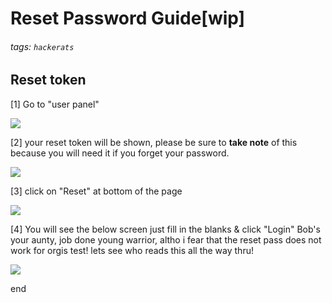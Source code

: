 # Reset Password Guide[wip]

###### tags: `hackerats`

## Reset token

[1] Go to "user panel"

![](https://i.imgur.com/wIZmwNb.png)

[2] your reset token will be shown, please be sure to **take note** of this because you will need it if you forget your password.

![](https://i.imgur.com/D1NmB2E.png)

[3] click on "Reset" at bottom of the page

![](https://i.imgur.com/jFEMYR1.png)

[4] You will see the below screen just fill in the blanks & click "Login"
Bob's your aunty, job done young warrior, altho i fear that the reset pass does not work for orgis test! lets see who reads this all the way thru!

![](https://i.imgur.com/6JOom07.png)

end
